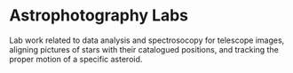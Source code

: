 # Astrophotography Labs

Lab work related to data analysis and spectrosocopy for telescope images, aligning pictures of stars with their catalogued positions, and tracking the proper motion of a specific asteroid.
